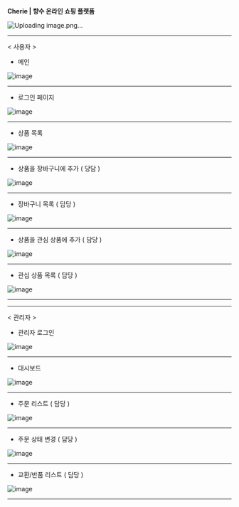 **Cherie | 향수 온라인 쇼핑 플랫폼**



![Uploading image.png…]()





--------------------------------------------------------------------


< 사용자 >









- 메인



![image](https://github.com/In0code/cherie/assets/137425054/a44f2138-ebc4-4c54-b3e6-cb53ed35dfcf)




--------------------------------------------------------------------



- 로그인 페이지

![image](https://github.com/In0code/cherie/assets/137425054/7d58f93d-681f-4765-9e24-9d50939c1d0f)




--------------------------------------------------------------------


- 상품 목록


![image](https://github.com/In0code/cherie/assets/137425054/93d99ae4-edd0-4db5-9462-3f9de6bd224a)



--------------------------------------------------------------------


- 상품을 장바구니에 추가 ( 당담 )

![image](https://github.com/In0code/cherie/assets/137425054/a6ad87b9-cf4b-4663-9add-446e274fbc98)



--------------------------------------------------------------------


- 장바구니 목록 ( 담당 )

![image](https://github.com/In0code/cherie/assets/137425054/30eafbd9-bccc-492b-bc31-2669a2ba8f96)


--------------------------------------------------------------------


- 상품을 관심 상품에 추가 ( 담당 )


![image](https://github.com/In0code/cherie/assets/137425054/50970cea-0138-4683-b195-cb73d39285b7)



--------------------------------------------------------------------


- 관심 상품 목록  ( 담당 )

![image](https://github.com/In0code/cherie/assets/137425054/b5280e65-e215-473c-ace9-8d0e3cbefb69)


--------------------------------------------------------------------
--------------------------------------------------------------------

< 관리자 >


- 관리자 로그인


![image](https://github.com/In0code/cherie/assets/137425054/6dfa90cb-28aa-4f39-8291-7f0fc9333aaa)


--------------------------------------------------------------------


- 대시보드


![image](https://github.com/In0code/cherie/assets/137425054/694001f9-5670-49b3-8120-d47777c46def)


--------------------------------------------------------------------



- 주문 리스트 ( 담당 )


![image](https://github.com/In0code/cherie/assets/137425054/9323ec1c-fd50-4778-a14e-7c0dfebbf3f3)



--------------------------------------------------------------------



- 주문 상태 변경 ( 담당 )


![image](https://github.com/In0code/cherie/assets/137425054/0a3d1e96-abcb-40cc-aaa8-1c3fd39f46c9)



--------------------------------------------------------------------


- 교환/반품 리스트 ( 담당 )


![image](https://github.com/In0code/cherie/assets/137425054/3d84c227-9aba-4a66-bf8a-bdee234d4912)




--------------------------------------------------------------------
